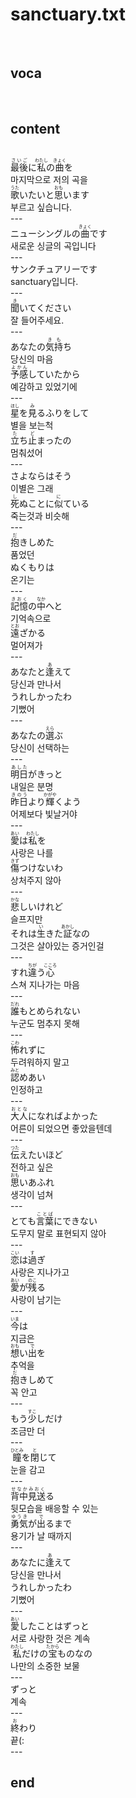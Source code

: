 <h1>sanctuary.txt</h1><br>
<h2>voca</h2><br>
<h2>content</h2><br>
<Ruby>最後<rt>さいご</rt></Ruby>に<Ruby>私<rt>わたし</rt></Ruby>の<Ruby>曲<rt>きょく</rt></Ruby>を<br>
마지막으로 저의 곡을<br>
<Ruby>歌<rt>うた</rt></Ruby>いたいと<Ruby>思<rt>おも</rt></Ruby>います<br>
부르고 싶습니다.<br>
---<br>
ニューシングルの<Ruby>曲<rt>きょく</rt></Ruby>です<br>
새로운 싱글의 곡입니다<br>
---<br>
サンクチュアリーです<br>
sanctuary입니다.<br>
---<br>
<Ruby>聞<rt>き</rt></Ruby>いてください<br>
잘 들어주세요.<br>
---<br>
あなたの<Ruby>気持<rt>きも</rt></Ruby>ち<br>
당신의 마음<br>
<Ruby>予感<rt>よかん</rt></Ruby>していたから<br>
예감하고 있었기에<br>
---<br>
<Ruby>星<rt>ほし</rt></Ruby>を<Ruby>見<rt>み</rt></Ruby>るふりをして<br>
별을 보는척<br>
<Ruby>立<rt>た</rt></Ruby>ち<Ruby>止<rt>ど</rt></Ruby>まったの<br>
멈춰섰어<br>
---<br>
さよならはそう<br>
이별은 그래<br>
<Ruby>死<rt>し</rt></Ruby>ぬことに<Ruby>似<rt>に</rt></Ruby>ている<br>
죽는것과 비슷해<br>
---<br>
<Ruby>抱<rt>だ</rt></Ruby>きしめた<br>
품었던<br>
ぬくもりは<br>
온기는<br>
---<br>
<Ruby>記憶<rt>きおく</rt></Ruby>の<Ruby>中<rt>なか</rt></Ruby>へと<br>
기억속으로<br>
<Ruby>遠<rt>とお</rt></Ruby>ざかる<br>
멀어져가<br>
---<br>
あなたと<Ruby>逢<rt>あ</rt></Ruby>えて<br>
당신과 만나서<br>
うれしかったわ<br>
기뻤어<br>
---<br>
あなたの<Ruby>選<rt>えら</rt></Ruby>ぶ<br>
당신이 선택하는<br>
---<br>
<Ruby>明日<rt>あした</rt></Ruby>がきっと<br>
내일은 분명<br>
<Ruby>昨日<rt>きのう</rt></Ruby>より<Ruby>輝<rt>かがや</rt></Ruby>くよう<br>
어제보다 빛날거야<br>
---<br>
<Ruby>愛<rt>あい</rt></Ruby>は<Ruby>私<rt>わたし</rt></Ruby>を<br>
사랑은 나를<br>
<Ruby>傷<rt>きず</rt></Ruby>つけないわ<br>
상처주지 않아<br>
---<br>
<Ruby>悲<rt>かな</rt></Ruby>しいけれど<br>
슬프지만<br>
それは<Ruby>生<rt>い</rt></Ruby>きた<Ruby>証<rt>あかし</rt></Ruby>なの<br>
그것은 살아있는 증거인걸<br>
---<br>
すれ<Ruby>違<rt>ちが</rt></Ruby>う<Ruby>心<rt>こころ</rt></Ruby><br>
스쳐 지나가는 마음<br>
---<br>
<Ruby>誰<rt>だれ</rt></Ruby>もとめられない<br>
누군도 멈추지 못해<br>
---<br>
<Ruby>怖<rt>こわ</rt></Ruby>れずに<br>
두려워하지 말고<br>
<Ruby>認<rt>みと</rt></Ruby>めあい<br>
인정하고<br>
---<br>
<Ruby>大人<rt>おとな</rt></Ruby>になればよかった<br>
어른이 되었으면 좋았을텐데<br>
---<br>
<Ruby>伝<rt>つた</rt></Ruby>えたいほど<br>
전하고 싶은<br>
<Ruby>思<rt>おも</rt></Ruby>いあふれ<br>
생각이 넘쳐<br>
---<br>
とても<Ruby>言葉<rt>ことば</rt></Ruby>にできない<br>
도무지 말로 표현되지 않아<br>
---<br>
<Ruby>恋<rt>こい</rt></Ruby>は<Ruby>過<rt>す</rt></Ruby>ぎ<br>
사랑은 지나가고<br>
<Ruby>愛<rt>あい</rt></Ruby>が<Ruby>残<rt>のこ</rt></Ruby>る<br>
사랑이 남기는<br>
---<br>
<Ruby>今<rt>いま</rt></Ruby>は<br>
지금은<br>
<Ruby>想<rt>おも</rt></Ruby>い<Ruby>出<rt>で</rt></Ruby>を<br>
추억을<br>
<Ruby>抱<rt>だ</rt></Ruby>きしめて<br>
꼭 안고<br>
---<br>
もう<Ruby>少<rt>すこ</rt></Ruby>しだけ<br>
조금만 더<br>
---<br>
<Ruby>瞳<rt>ひとみ</rt></Ruby>を<Ruby>閉<rt>と</rt></Ruby>じて<br>
눈을 감고<br>
---<br>
<Ruby>背中<rt>せなか</rt></Ruby><Ruby>見送<rt>みおく</rt></Ruby>る<br>
뒷모습을 배응할 수 있는<br>
<Ruby>勇気<rt>ゆうき</rt></Ruby>が<Ruby>出<rt>で</rt></Ruby>るまで<br>
용기가 날 때까지<br>
---<br>
あなたに<Ruby>逢<rt>あ</rt></Ruby>えて<br>
당신을 만나서<br>
うれしかったわ<br>
기뻤어<br>
---<br>
<Ruby>愛<rt>あい</rt></Ruby>したことはずっと<br>
서로 사랑한 것은 계속<br>
<Ruby>私<rt>わたし</rt></Ruby>だけの<Ruby>宝<rt>たから</rt></Ruby>ものなの<br>
나만의 소중한 보물<br>
---<br>
ずっと<br>
계속<br>
---<br>
<ruby><rb>終</rb><rt>お</rt></ruby>わり<br>
끝(:<br>
---<br>
<h2>end</h2><br>
